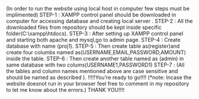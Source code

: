 (In order to run the website using local host in computer few steps must be implimented)
STEP-1 : XAMPP control panel should be downloaded in computer for accessing database and creating local server .
STEP-2 : All the downloaded files from repository should be kept inside specific folder(C:\xampp\htdocs).
STEP-3 : After setting up XAMPP control panel and starting both apache and mysql,go to admin page.
STEP-4 : Create database with name (proj1).
STEP-5 : Then create table as(register)and create four columbs named as(USERNAME,EMAIL,PASSWORD,AMOUNT) inside the table.
STEP-6 : Then create another table named as (admin) in same database with two colums(USERNAME1,PASSWORD1)
STEP-7 : (All the tables and column names mentioned above are case sensitive and should be named as described ).
!!!!!You're ready to go!!!!
(*note: Incase the website doesnot run in your browser feel free to comment in my repository to let me know about the errors.)
THANK YOU!!!!
